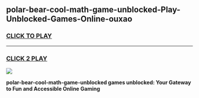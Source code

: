 
## polar-bear-cool-math-game-unblocked-Play-Unblocked-Games-Online-ouxao
<h3>
<a href="https://premium76.site?title=polar-bear-cool-math-game-unblocked&ref=24A">CLICK TO PLAY</a></h3>
<hr>

<h3>
<a href="https://premium76.site?title=polar-bear-cool-math-game-unblocked&ref=24A">CLICK 2 PLAY</a>
  
</h3>

<a href="https://premium76.site?title=polar-bear-cool-math-game-unblocked&ref=24A"><img src="https://clearcache.store/games.png"></a>


**polar-bear-cool-math-game-unblocked games unblocked: Your Gateway to Fun and Accessible Online Gaming**
